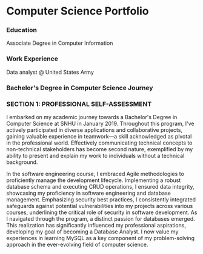 # Computer Science Portfolio

### Education
Associate Degree in Computer Information  

### Work Experience
Data analyst @ United States Army

### Bachelor's Degree in Computer Science Journey

### SECTION 1: PROFESSIONAL SELF-ASSESSMENT
I embarked on my academic journey towards a Bachelor's Degree in Computer Science at SNHU in January 2019. Throughout this program, I've actively participated in diverse applications and collaborative projects, gaining valuable experience in teamwork—a skill acknowledged as pivotal in the professional world. Effectively communicating technical concepts to non-technical stakeholders has become second nature, exemplified by my ability to present and explain my work to individuals without a technical background. 

In the software engineering course, I embraced Agile methodologies to proficiently manage the development lifecycle. Implementing a robust database schema and executing CRUD operations, I ensured data integrity, showcasing my proficiency in software engineering and database management. Emphasizing security best practices, I consistently integrated safeguards against potential vulnerabilities into my projects across various courses, underlining the critical role of security in software development. As I navigated through the program, a distinct passion for databases emerged. This realization has significantly influenced my professional aspirations, developing my goal of becoming a Database Analyst. I now value my experiences in learning MySQL as a key component of my problem-solving approach in the ever-evolving field of computer science.

